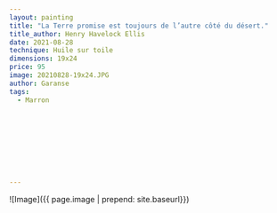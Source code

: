 ```yaml
---
layout: painting
title: "La Terre promise est toujours de l’autre côté du désert." 
title_author: Henry Havelock Ellis                                                              
date: 2021-08-28
technique: Huile sur toile 
dimensions: 19x24
price: 95
image: 20210828-19x24.JPG
author: Garanse
tags:
  - Marron
  
  
  
  
  
  
  
  
  
---
```

![Image]({{ page.image | prepend: site.baseurl}})

